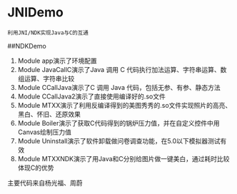 # JNIDemo
    利用JNI/NDK实现Java与C的互通    
    
##NDKDemo
1. Module app演示了环境配置
2. Module JavaCallC演示了Java 调用 C 代码执行加法运算、字符串运算、数组运算、字符串比较
3. Module CCallJava演示了C 调用 Java 代码，包括无参、有参、静态方法
4. Module CCallJava2演示了直接使用编译好的.so文件
5. Module MTXX演示了利用反编译得到的美图秀秀的.so文件实现照片的高亮、黑白、怀旧、还原效果
6. Module Boiler演示了获取C代码得到的锅炉压力值，并在自定义控件中用Canvas绘制压力值
7. Module Uninstall演示了软件卸载做问卷调查功能，在5.0以下模拟器测试有效
8. Module MTXXNDK演示了用Java和C分别给图片做一键美白，通过耗时比较体现C的优势
    
主要代码来自杨光福、周蔚
